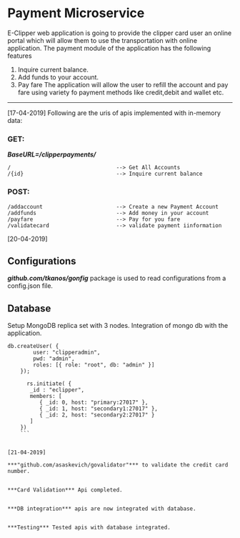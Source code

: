 # Payment Microservice
E-Clipper web application is going to provide the clipper card user an online portal which will allow them to use the transportation
with online application. The payment module of the application has the following features
1. Inquire current balance.
2. Add funds to your account.
3. Pay fare 
The application will allow the user to refill the account and pay fare using variety fo payment methods like credit,debit and wallet etc.
-----
[17-04-2019]
Following are the uris of apis implemented with in-memory data:
### GET:
***BaseURL=/clipperpayments/***
```
/                                 --> Get All Accounts
/{id}                             --> Inquire current balance
```

### POST:
```
/addaccount                       --> Create a new Payment Account
/addfunds                         --> Add money in your account
/payfare                          --> Pay for you fare
/validatecard                     --> validate payment iinformation      
```
[20-04-2019]

## Configurations
***github.com/tkanos/gonfig*** package is used to read configurations from a config.json file. 

## Database 
Setup MongoDB replica set with 3 nodes. Integration of mongo db with the application. 
```
db.createUser( {
        user: "clipperadmin",
        pwd: "admin",
        roles: [{ role: "root", db: "admin" }]
    });

      rs.initiate( {
       _id : "eclipper",
       members: [
          { _id: 0, host: "primary:27017" },
          { _id: 1, host: "secondary1:27017" },
          { _id: 2, host: "secondary2:27017" }
       ]
    })
    ```


[21-04-2019]

***"github.com/asaskevich/govalidator"*** to validate the credit card number. 


***Card Validation*** Api completed.


***DB integration*** apis are now integrated with database.


***Testing*** Tested apis with database integrated.
